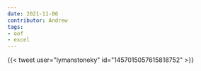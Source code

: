 ```yaml
---
date: 2021-11-06
contributor: Andrew
tags:
- oof
- excel
---
```


{{< tweet user="lymanstoneky" id="1457015057615818752" >}}
